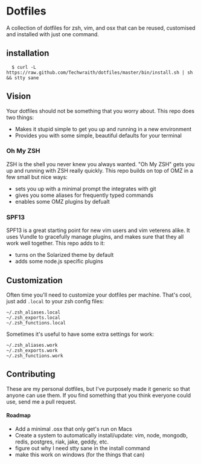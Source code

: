 # Dotfiles
A collection of dotfiles for zsh, vim, and osx that can be reused, customised and installed with just one command.

## installation

```
  $ curl -L https://raw.github.com/Techwraith/dotfiles/master/bin/install.sh | sh && stty sane
```

## Vision
Your dotfiles should not be something that you worry about. This repo does two things:

- Makes it stupid simple to get you up and running in a new environment
- Provides you with some simple, beautiful defaults for your terminal

### Oh My ZSH
ZSH is the shell you never knew you always wanted. "Oh My ZSH" gets you up and running with ZSH really quickly. This repo builds on top of OMZ in a few small but nice ways:

- sets you up with a minimal prompt the integrates with git
- gives you some aliases for frequently typed commands
- enables some OMZ plugins by defualt

### SPF13
SPF13 is a great starting point for new vim users and vim veterens alike. It uses Vundle to gracefully manage plugins, and makes sure that they all work well together. This repo adds to it:

- turns on the Solarized theme by default
- adds some node.js specific plugins

## Customization
Often time you'll need to customize your dotfiles per machine. That's cool, just add `.local` to your zsh config files:

```
~/.zsh_aliases.local
~/.zsh_exports.local
~/.zsh_functions.local
```

Sometimes it's useful to have some extra settings for work:

```
~/.zsh_aliases.work
~/.zsh_exports.work
~/.zsh_functions.work
```

## Contributing
These are my personal dotfiles, but I've purposely made it generic so that anyone can use them. If you find something that you think everyone could use, send me a pull request.

#### Roadmap

- Add a minimal .osx that only get's run on Macs
- Create a system to automatically install/update: vim, node, mongodb, redis, postgres, riak, jake, geddy, etc.
- figure out why I need stty sane in the install command
- make this work on windows (for the things that can)